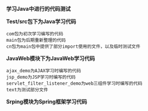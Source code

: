 **学习Java中进行的代码测试**  

**Test/src包下为Java学习代码**     
~~~~~~~~
com包为初次学习编写的代码
main包为后期重新整理的代码
cn包为main包中提供了部分import使用的文件，以及临时测试文件
~~~~~~~~
**JavaWeb模块下为JavaWeb学习代码**  
~~~~
ajax_demo为AJAX学习时编写的代码
jsp_demo为JSP学习时编写的代码
servlet_filter_listener_demo为web三组件学习时编写的代码
text为测试部分文件
~~~~
**Srping模块为Spring框架学习代码**

